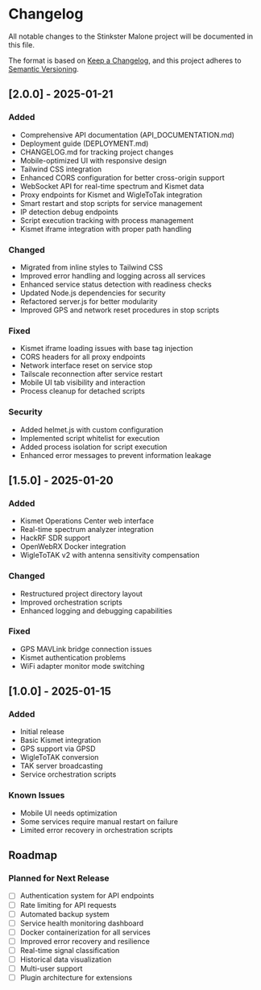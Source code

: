 # Changelog

All notable changes to the Stinkster Malone project will be documented in this file.

The format is based on [Keep a Changelog](https://keepachangelog.com/en/1.0.0/),
and this project adheres to [Semantic Versioning](https://semver.org/spec/v2.0.0.html).

## [2.0.0] - 2025-01-21

### Added
- Comprehensive API documentation (API_DOCUMENTATION.md)
- Deployment guide (DEPLOYMENT.md) 
- CHANGELOG.md for tracking project changes
- Mobile-optimized UI with responsive design
- Tailwind CSS integration
- Enhanced CORS configuration for better cross-origin support
- WebSocket API for real-time spectrum and Kismet data
- Proxy endpoints for Kismet and WigleToTak integration
- Smart restart and stop scripts for service management
- IP detection debug endpoints
- Script execution tracking with process management
- Kismet iframe integration with proper path handling

### Changed
- Migrated from inline styles to Tailwind CSS
- Improved error handling and logging across all services
- Enhanced service status detection with readiness checks
- Updated Node.js dependencies for security
- Refactored server.js for better modularity
- Improved GPS and network reset procedures in stop scripts

### Fixed
- Kismet iframe loading issues with base tag injection
- CORS headers for all proxy endpoints
- Network interface reset on service stop
- Tailscale reconnection after service restart
- Mobile UI tab visibility and interaction
- Process cleanup for detached scripts

### Security
- Added helmet.js with custom configuration
- Implemented script whitelist for execution
- Added process isolation for script execution
- Enhanced error messages to prevent information leakage

## [1.5.0] - 2025-01-20

### Added
- Kismet Operations Center web interface
- Real-time spectrum analyzer integration
- HackRF SDR support
- OpenWebRX Docker integration
- WigleToTAK v2 with antenna sensitivity compensation

### Changed
- Restructured project directory layout
- Improved orchestration scripts
- Enhanced logging and debugging capabilities

### Fixed
- GPS MAVLink bridge connection issues
- Kismet authentication problems
- WiFi adapter monitor mode switching

## [1.0.0] - 2025-01-15

### Added
- Initial release
- Basic Kismet integration
- GPS support via GPSD
- WigleToTAK conversion
- TAK server broadcasting
- Service orchestration scripts

### Known Issues
- Mobile UI needs optimization
- Some services require manual restart on failure
- Limited error recovery in orchestration scripts

## Roadmap

### Planned for Next Release
- [ ] Authentication system for API endpoints
- [ ] Rate limiting for API requests  
- [ ] Automated backup system
- [ ] Service health monitoring dashboard
- [ ] Docker containerization for all services
- [ ] Improved error recovery and resilience
- [ ] Real-time signal classification
- [ ] Historical data visualization
- [ ] Multi-user support
- [ ] Plugin architecture for extensions